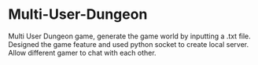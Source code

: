 # Multi-User-Dungeon
Multi User Dungeon game, generate the game world by inputting a .txt file. Designed the game feature and used python socket to create local server. Allow different gamer to chat with each other.
